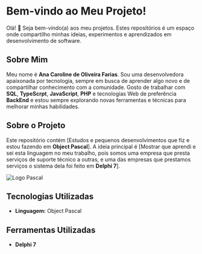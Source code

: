 # Bem-vindo ao Meu Projeto!

Olá! 👋 Seja bem-vindo(a) aos meu projetos. Estes repositórios é um espaço onde compartilho minhas ideias, experimentos e aprendizados em desenvolvimento de software.

## Sobre Mim

Meu nome é **Ana Caroline de Oliveira Farias**. Sou uma desenvolvedora apaixonada por tecnologia, sempre em busca de aprender algo novo e de compartilhar conhecimento com a comunidade. Gosto de trabalhar com **SQL**, **TypeScrpt**, **JavaScript**, **PHP** e tecnologias Web de preferência **BackEnd** e estou sempre explorando novas ferramentas e técnicas para melhorar minhas habilidades.

## Sobre o Projeto

Este repositório contém [Estudos e pequenos desenvolvimentos que fiz e estou fazendo em **Object Pascal**]. A ideia principal é [Mostrar que aprendi e sei esta linguagem no meu trabalho, pois somos uma empresa que presta serviços de suporte técnico a outras, e uma das empresas que prestamos serviços o sistema dela foi feito em **Delphi 7**]. 

![Logo Pascal](https://w1.pngwing.com/pngs/802/171/png-transparent-java-logo-delphi-embarcadero-technologies-object-pascal-cbuilder-embarcadero-rad-studio-compiler-firemonkey-thumbnail.png)

## Tecnologias Utilizadas

- **Linguagem:** Object Pascal

## Ferramentas Utilizadas
- **Delphi 7**
